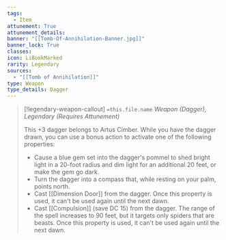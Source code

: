 ```yaml
---
tags:
  - Item
attunement: True
attunement_details: 
banner: "[[Tomb-Of-Annihilation-Banner.jpg]]"
banner_lock: True
classes:
icon: LiBookMarked
rarity: Legendary
sources:
  - "[[Tomb of Annihilation]]"
type: Weapon
type_details: Dagger
---
```

>[!legendary-weapon-callout] `=this.file.name`
>*Weapon (Dagger), Legendary (Requires Attunement)*
>
>This +3 dagger belongs to Artus Cimber. While you have the dagger drawn, you can use a bonus action to activate one of the following properties:
>
>* Cause a blue gem set into the dagger's pommel to shed bright light in a 20-foot radius and dim light for an additional 20 feet, or make the gem go dark.
>* Turn the dagger into a compass that, while resting on your palm, points north.
>* Cast [[Dimension Door]] from the dagger. Once this property is used, it can't be used again until the next dawn.
>* Cast [[Compulsion]] (save DC 15) from the dagger. The range of the spell increases to 90 feet, but it targets only spiders that are beasts. Once this property is used, it can't be used again until the next dawn.
>
>
